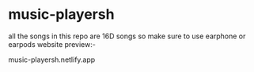 # music-playersh
all the songs in this repo are 16D songs so make sure to use earphone or earpods
website preview:- <br>

music-playersh.netlify.app
